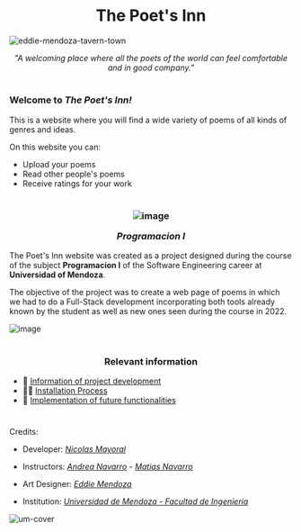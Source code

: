 <h1 align="center">The Poet's Inn</h1>

![eddie-mendoza-tavern-town](https://user-images.githubusercontent.com/83615373/230704922-dc779290-3fbb-4e24-8885-9ec66dc34a6c.jpg)
<i align="center">

"A welcoming place where all the poets of the world can feel comfortable and in good company."

</i>

#

<h3 align="left"> Welcome to <i>The Poet's Inn!</i> </h3>

This is a website where you will find a wide variety of poems of all kinds of genres and ideas.

On this website you can:
- Upload your poems
- Read other people's poems
- Receive ratings for your work

#
<h3 align="center">

![image](https://user-images.githubusercontent.com/83615373/235422196-2b308c64-0241-4fbe-85c9-c3c83a3b98b9.png)

*Programacion I*

</h3>

The Poet's Inn website was created as a project designed during the course of the subject __Programacion I__ of the Software Engineering career at __Universidad of Mendoza__. 

The objective of the project was to create a web page of poems in which we had to do a Full-Stack development incorporating both tools already known by the student as well as new ones seen during the course in 2022.

![image](https://user-images.githubusercontent.com/83615373/235729429-b0915ea2-72cf-449a-a0ce-68aaed00fa0b.png)

#
<h3 align="center">

Relevant information

</h3>

* :page_facing_up: [Information of project development](https://github.com/NKAmazing/Programacion-I/blob/main/INFO.md)
* 👨‍:computer: [Installation Process](https://github.com/NKAmazing/Programacion-I/blob/main/INSTALL.md)
* :pushpin: [Implementation of future functionalities](https://github.com/NKAmazing/Programacion-I/blob/main/TODO.md)

#
Credits:
- Developer: [<i>Nicolas Mayoral</i>](https://github.com/NKAmazing)
- Instructors: <i>[Andrea Navarro](https://github.com/AndreaNavarroMoreno) - [Matias Navarro](https://github.com/navarromatiassr)</i>

- Art Designer: [<i>Eddie Mendoza</i>](https://www.artstation.com/eddie)

- Institution: [<i>Universidad de Mendoza - Facultad de Ingenieria</i>](https://um.edu.ar/ingenieria/)

![um-cover](https://user-images.githubusercontent.com/83615373/235419081-c36fcb36-c412-4317-b40a-7cad5e937339.png)

                
